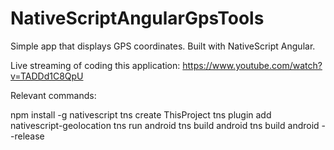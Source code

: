 # NativeScriptAngularGpsTools
Simple app that displays GPS coordinates. Built with NativeScript Angular.

Live streaming of coding this application: https://www.youtube.com/watch?v=TADDd1C8QpU

Relevant commands:

  npm install -g nativescript
  tns create ThisProject
  tns plugin add nativescript-geolocation
  tns run android
  tns build android
  tns build android --release
 
